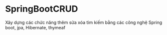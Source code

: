 # SpringBootCRUD
Xây dựng các chức năng thêm sửa xóa tìm kiếm bằng các công nghệ Spring boot, jpa, Hibernate, thymeaf
